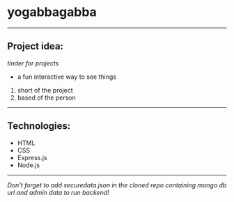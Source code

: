 # yogabbagabba
---
## Project idea:
*tinder for projects*
* a fun interactive way to see things
1. short of the project
2. based of the person
---
## Technologies:
* HTML
* CSS
* Express.js
* Node.js
---
*Don't forget to add securedata.json in the cloned repo containing mongo db url and admin data to run backend!*
